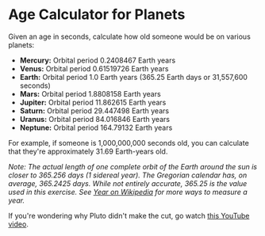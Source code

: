 # Age Calculator for Planets

Given an age in seconds, calculate how old someone would be on various planets:

- **Mercury:** Orbital period 0.2408467 Earth years
- **Venus:** Orbital period 0.61519726 Earth years
- **Earth:** Orbital period 1.0 Earth years (365.25 Earth days or 31,557,600 seconds)
- **Mars:** Orbital period 1.8808158 Earth years
- **Jupiter:** Orbital period 11.862615 Earth years
- **Saturn:** Orbital period 29.447498 Earth years
- **Uranus:** Orbital period 84.016846 Earth years
- **Neptune:** Orbital period 164.79132 Earth years

For example, if someone is 1,000,000,000 seconds old, you can calculate that they're approximately 31.69 Earth-years old.

*Note: The actual length of one complete orbit of the Earth around the sun is closer to 365.256 days (1 sidereal year). The Gregorian calendar has, on average, 365.2425 days. While not entirely accurate, 365.25 is the value used in this exercise. See [Year on Wikipedia](https://en.wikipedia.org/wiki/Year) for more ways to measure a year.*

If you're wondering why Pluto didn't make the cut, go watch [this YouTube video](https://www.youtube.com/watch?v=Z_2gbGXzFbs).